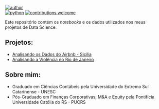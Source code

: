 [![author](https://img.shields.io/badge/autor-franciscoost-blue)](https://www.linkedin.com/in/francisco-ostetto/)  
[![python](https://img.shields.io/badge/python-3.7%2B-orange)](https://www.python.org/downloads/release/python-370/) 
[![contributions welcome](https://img.shields.io/badge/contributions-welcome-brightgreen.svg?style=flat)](https://github.com/franciscoost/Data-Science/issues)

Este repositório contém os *notebooks* e os dados utilizados nos meus projetos de Data Science.

## Projetos:

* [Analisando os Dados do Airbnb - Sicília](https://github.com/franciscoost/Data-Science/blob/master/Analisando_os_Dados_do_Airbnb.ipynb)
* [Analisando a Violência no Rio de Janeiro](https://github.com/franciscoost/Data-Science/blob/master/Analisando_a_Viol%C3%AAncia_no_Rio_de_Janeiro.ipynb)

## Sobre mim:

* Graduado em Ciências Contábeis pela Universidade do Extremo Sul Catarinense - UNESC
* Pós-Graduado em Finanças Corporativas, M&A e Equity pela Pontifícia Universidade Católia do RS - PUCRS

